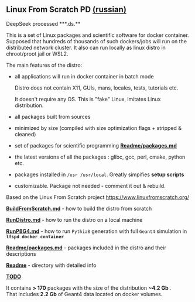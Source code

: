 ## Linux From Scratch PD [(russian)](README.ru.md)
DeepSeek processed \*\*\*.ds.\*\*

This is a set of Linux packages and scientific software for docker container. 
Supposed that hundreds of thousands of such dockers/jobs will run on the distributed network cluster.
It also can run locally as linux distro in chroot/proot jail or WSL2.

The main features of the distro:
- all applications will run in docker container in batch mode
   
  Distro does not contain X11, GUIs, mans, locales, tests, tutorials etc.
  
  It doesn't require any OS. This is "fake" Linux, imitates Linux distribution.
- all packages built from sources
- minimized by size (compiled with size optimization flags + stripped & cleaned) 
- set of packages for scientific programming <b>[Readme/packages.md](Readme/packages.md)</b>
- the latest versions of all the packages : glibc, gcc, perl, cmake, python etc.
- packages installed in <code>/usr /usr/local</code>. Greatly simpifies <b>setup scripts</b>
- customizable. Package not needed - comment it out & rebuild.

Based on the Linux From Scratch project https://www.linuxfromscratch.org/

<b>[BuildFromScratch.md](Readme/BuildFromScratch.md)</b> - how to build the distro from scratch

<b>[RunDistro.md](Readme/RunDistro.md)</b> - how to run the distro on a local machine

<b>[RunP8G4.md](Readme/RunP8G4.md)</b> - how to run <code>Pythia8</code> generation with full <code>Geant4</code> simulation in <code><b>lfspd docker container</b></code>

<b>[Readme/packages.md](Readme/packages.md)</b> - packages included in the distro and their descriptions

<b>[Readme](Readme)</b> - directory with detailed info

<b>[TODO](TODO.md)</b>

It contains <b> > 170</b> packages with the size of the distribution <b>~4.2 Gb </b>.</br>
That includes <b>2.2 Gb </b> of Geant4 data located on docker volumes. 
